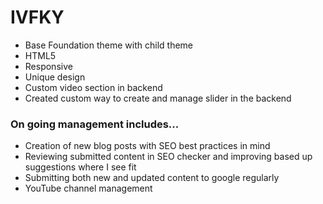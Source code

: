 # IVFKY
<ul>
  <li>Base Foundation theme with child theme</li>
  <li>HTML5</li>
  <li>Responsive</li>
  <li>Unique design</li>
  <li>Custom video section in backend</li>
  <li>Created custom way to create and manage slider in the backend</li>
</ul>

<h3>On going management includes...</h3>

<ul>
  <li>Creation of new blog posts with SEO best practices in mind</li>
  <li>Reviewing submitted content in SEO checker and improving based up suggestions where I see fit</li>
  <li>Submitting both new and updated content to google regularly</li>
  <li>YouTube channel management</li>
</ul>
